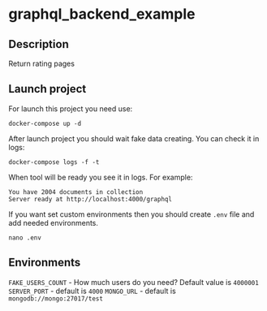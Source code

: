 # graphql_backend_example

## Description
Return rating pages

## Launch project
For launch this project you need use:
```
docker-compose up -d
```
After launch project you should wait fake data creating. You can check it in logs:
```
docker-compose logs -f -t
```
When tool will be ready you see it in logs. For example:
```
You have 2004 documents in collection
Server ready at http://localhost:4000/graphql
```

If you want set custom environments then you should create `.env` file and add needed environments.
```
nano .env
```

## Environments
`FAKE_USERS_COUNT` - How much users do you need? Default value is `4000001`
`SERVER_PORT` - default is `4000`
`MONGO_URL` - default is `mongodb://mongo:27017/test`